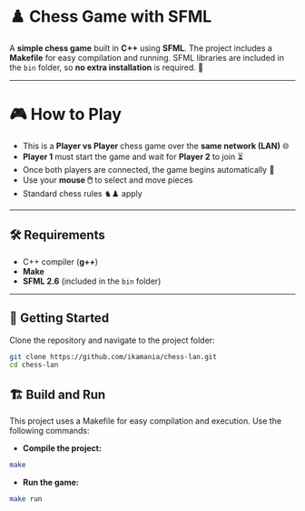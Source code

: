 # ♟️ Chess Game with SFML

A **simple chess game** built in **C++** using **SFML**. The project includes a **Makefile** for easy compilation and running. SFML libraries are included in the `bin` folder, so **no extra installation** is required. 🚀

---

# 🎮 How to Play

- This is a **Player vs Player** chess game over the **same network (LAN)** 🌐  
- **Player 1** must start the game and wait for **Player 2** to join ⏳  
- Once both players are connected, the game begins automatically 🎉  
- Use your **mouse 🖱️** to select and move pieces  
- Standard chess rules ♞♟️ apply  

---

## 🛠️ Requirements

- C++ compiler (**g++**)  
- **Make**  
- **SFML 2.6** (included in the `bin` folder)  

---

## 🚀 Getting Started

Clone the repository and navigate to the project folder:

```bash
git clone https://github.com/ikamania/chess-lan.git
cd chess-lan
```

## 🏗️ Build and Run

This project uses a Makefile for easy compilation and execution. Use the following commands:

- **Compile the project:**

```bash
make
```

- **Run the game:**

```bash
make run
```
